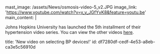 mast_image: /assets/News/osmosis-video-5_v2.JPG
image_link: 'https://www.youtube.com/watch?v=v_y_JGfYvK8&feature=youtu.be'
main_content: |
  <p>Johns Hopkins University has launched the 5th installment of their hypertension video series. You can view the other videos <a href="https://www.youtube.com/channel/UCYacio2Zp5omw0s8oQBLFMA" target="_blank">here</a>.
  </p>
title: 'New video on selecting BP devices!'
id: df7280df-cedf-4e53-a8eb-ca3e5c56910d
